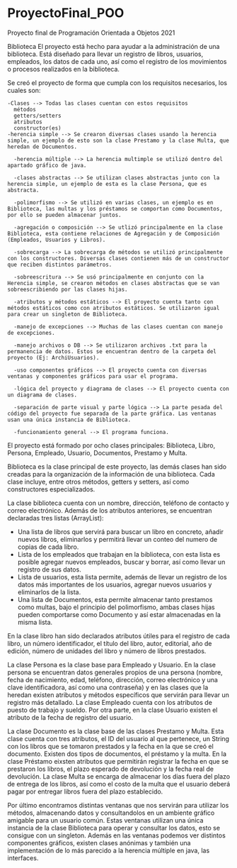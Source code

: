 # ProyectoFinal_POO
Proyecto final de Programación Orientada a Objetos 2021

Biblioteca
El proyecto está hecho para ayudar a la administración de una biblioteca. Está diseñado para llevar un registro de libros, usuarios, empleados, los datos de cada uno, así como el registro de los movimientos o procesos realizados en la biblioteca.

  Se creó el proyecto de forma que cumpla con los requisitos necesarios, los cuales son:
  
    -Clases --> Todas las clases cuentan con estos requisitos
      métodos
      getters/setters
      atributos
      constructor(es)
    -herencia simple --> Se crearon diversas clases usando la herencia simple, un ejemplo de esto son la clase Prestamo y la clase Multa, que heredan de Documentos.
    
	  -herencia múltiple --> La herencia multimple se utilizó dentro del apartado gráfico de java.
    
	  -clases abstractas --> Se utilizan clases abstractas junto con la herencia simple, un ejemplo de esta es la clase Persona, que es abstracta.
    
	  -polimorfismo --> Se utilizó en varias clases, un ejemplo es en Biblioteca, las multas y los préstamos se comportan como Documentos, por ello se pueden almacenar juntos.
    
	  -agregación o composición --> Se utlizó principalmente en la clase Biblioteca, esta contiene relaciones de Agregación y de Composición (Empleados, Usuarios y Libros).
    
	  -sobrecarga --> La sobrecarga de métodos se utilizó principalmente con los constructores. Diversas clases contienen más de un constructor que reciben distintos parámetros.
    
	  -sobreescritura --> Se usó principalmente en conjunto con la Herencia simple, se crearon métodos en clases abstractas que se van sobreescribiendo por las clases hijas.
    
	  -atributos y métodos estáticos --> El proyecto cuenta tanto con métodos estáticos como con atributos estáticos. Se utilizaron igual para crear un singleton de Biblioteca.
    
	  -manejo de excepciones --> Muchas de las clases cuentan con manejo de excepciones.
    
	  -manejo archivos o DB --> Se utilizaron archivos .txt para la permanencia de datos. Estos se encuentran dentro de la carpeta del proyecto (Ej: ArchiUsuarios). 
    
	  -uso componentes gráficos --> El proyecto cuenta con diversas ventanas y componentes gráficos para usar el programa.
    
	  -lógica del proyecto y diagrama de clases --> El proyecto cuenta con un diagrama de clases.
    
	  -separación de parte visual y parte lógica --> La parte pesada del código del proyecto fue separada de la parte gráfica. Las ventanas usan una única instancia de Biblioteca.
    
	  -funcionamiento general --> El programa funciona.

  El proyecto está formado por ocho clases principales: Biblioteca, Libro, Persona, Empleado, Usuario, Documentos, Prestamo y Multa.
  
  Biblioteca es la clase principal de este proyecto, las demás clases han sido creadas para la organización de la información de una biblioteca. Cada clase incluye, entre otros métodos, getters y setters, así como constructores especializados.
  
  La clase biblioteca cuenta con un nombre, dirección, teléfono de contacto y correo electrónico. Además de los atributos anteriores, se encuentran declaradas tres listas (ArrayList):
   - Una lista de libros que servirá para buscar un libro en concreto, añadir nuevos libros, eliminarlos y permitirá llevar un conteo del numero de copias de cada libro.
  - Lista de los empleados que trabajan en la biblioteca, con esta lista es posible agregar nuevos empleados, buscar y borrar, así como llevar un registro de sus datos.
  - Lista de usuarios, esta lista permite, además de llevar un registro de los datos más importantes de los usuarios, agregar nuevos usuarios y eliminarlos de la lista.
  - Una lista de Documentos, esta permite almacenar tanto prestamos como multas, bajo el principio del polimorfismo, ambas clases hijas pueden comportarse como Documento y así    	estar almacenadas en la misma lista.
  
  En la clase libro han sido declarados atributos útiles para el registro de cada libro, un número identificador, el título del libro, autor, editorial, año de edición, número de unidades del libro y número de libros prestados.
  
  La clase Persona es la clase base para Empleado y Usuario. En la clase persona se encuentran datos generales propios de  una persona (nombre, fecha de nacimiento, edad, teléfono, dirección, correo electrónico y una clave identificadora, así como una contraseña) y en las clases que la heredan existen atributos y métodos específicos que servirán para llevar un registro más detallado. 
  La clase Empleado cuenta con los atributos de puesto de trabajo y sueldo. 
  Por otra parte, en la clase Usuario existen el atributo de la fecha de registro del usuario.
  
  La clase Documento es la clase base de las clases Prestamo y Multa. Esta clase cuenta con tres atributos, el ID del usuario al que pertenece, un String con los libros que se tomaron prestados y la fecha en la que se creó el documento. Existen dos tipos de documentos, el préstamo y la multa.
  En la clase Préstamo eixsten atributos que permitirán registrar la fecha en que se prestaron los libros, el plazo esperado de devolución y la fecha real de devolución. 
  La clase Multa se encarga de almacenar los dias fuera del plazo de entrega de los libros, así como el costo de la multa que el usuario deberá pagar por entregar libros fuera del plazo establecido.
  
  Por último encontramos distintas ventanas que nos servirán para utilizar los métodos, almacenando datos y consultandolos en un ambiente gráfico amigable para un usuario común. Estas ventanas utilizan una única instancia de la clase Biblioteca para operar y consultar los datos, esto se consigue con un singleton. Además en las ventanas podemos ver distintos componentes gráficos, existen clases anónimas y también una implementación de lo más parecido a la herencia múltiple en java, las interfaces.
